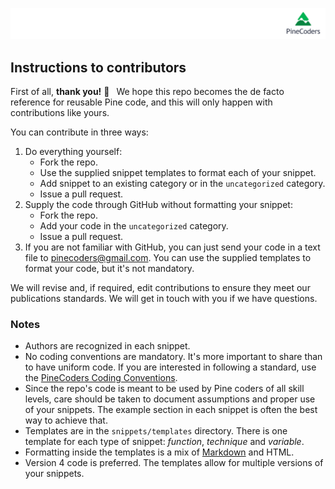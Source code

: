 ![PineCoders](/images/PineCodersLong.png "PineCoders")

## Instructions to contributors

First of all, **thank you!** &#128150;&ensp; We hope this repo becomes the de facto reference for reusable Pine code, and this will only happen with contributions like yours.

You can contribute in three ways:

1. Do everything yourself:
    - Fork the repo.
    - Use the supplied snippet templates to format each of your snippet.
    - Add snippet to an existing category or in the `uncategorized` category.
    - Issue a pull request.
1. Supply the code through GitHub without formatting your snippet:
    - Fork the repo.
    - Add your code in the `uncategorized` category.
    - Issue a  pull request.
1. If you are not familiar with GitHub, you can just send your code in a text file to pinecoders@gmail.com. You can use the supplied templates to format your code, but it's not mandatory.

We will revise and, if required, edit contributions to ensure they meet our publications standards. We will get in touch with you if we have questions.

### Notes
- Authors are recognized in each snippet.
- No coding conventions are mandatory. It's more important to share than to have uniform code. If you are interested in following a standard, use the [PineCoders Coding Conventions](http://www.pinecoders.com/coding_conventions).
- Since the repo's code is meant to be used by Pine coders of all skill levels, care should be taken to document assumptions and proper use of your snippets. The example section in each snippet is often the best way to achieve that.
- Templates are in the `snippets/templates` directory. There is one template for each type of snippet: *function*, *technique* and *variable*.
- Formatting inside the templates is a mix of [Markdown](https://github.com/adam-p/markdown-here/wiki) and HTML.
- Version 4 code is preferred. The templates allow for multiple versions of your snippets.
